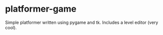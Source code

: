 # platformer-game
Simple platformer written using pygame and tk. Includes a level editor (very cool).
